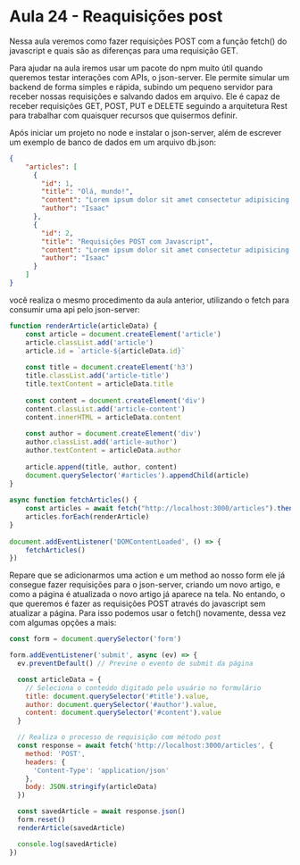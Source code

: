 # Aula 24 - Reaquisições post
Nessa aula veremos como fazer requisições POST com a função fetch() do javascript e quais são as diferenças para uma requisição GET.

Para ajudar na aula iremos usar um pacote do npm muito útil quando queremos testar interações com APIs, o json-server. Ele permite simular um backend de forma simples e rápida, subindo um pequeno servidor para receber nossas requisições e salvando dados em arquivo. Ele é capaz de receber requisições GET, POST, PUT e DELETE seguindo a arquitetura Rest para trabalhar com quaisquer recursos que quisermos definir.

Após iniciar um projeto no node e instalar o json-server, além de escrever um exemplo de banco de dados em um arquivo db.json: 

```json
{
    "articles": [
      {
        "id": 1,
        "title": "Olá, mundo!",
        "content": "Lorem ipsum dolor sit amet consectetur adipisicing elit. Quibusdam minus inventore voluptatem, eum repellat sed officiis aliquam",
        "author": "Isaac"
      },
      {
        "id": 2,
        "title": "Requisições POST com Javascript",
        "content": "Lorem ipsum dolor sit amet consectetur adipisicing elit. Quibusdam minus inventore voluptatem, eum repellat sed officiis aliquam",
        "author": "Isaac"
      }
    ]
}
```

você realiza o mesmo procedimento da aula anterior, utilizando o fetch para consumir uma api pelo json-server:

```js
function renderArticle(articleData) {
    const article = document.createElement('article')
    article.classList.add('article')
    article.id = `article-${articleData.id}`
  
    const title = document.createElement('h3')
    title.classList.add('article-title')
    title.textContent = articleData.title
  
    const content = document.createElement('div')
    content.classList.add('article-content')
    content.innerHTML = articleData.content
  
    const author = document.createElement('div')
    author.classList.add('article-author')
    author.textContent = articleData.author
  
    article.append(title, author, content)
    document.querySelector('#articles').appendChild(article)
}
  
async function fetchArticles() {
    const articles = await fetch("http://localhost:3000/articles").then(res => res.json())
    articles.forEach(renderArticle)
}
  
document.addEventListener('DOMContentLoaded', () => {
    fetchArticles()
})
```

Repare que se adicionarmos uma action e um method ao nosso form ele já consegue fazer requisições para o json-server, criando um novo artigo, e como a página é atualizada o novo artigo já aparece na tela. No entando, o que queremos é fazer as requisições POST através do javascript sem atualizar a página. Para isso podemos usar o fetch() novamente, dessa vez com algumas opções a mais:

```js
const form = document.querySelector('form')

form.addEventListener('submit', async (ev) => {
  ev.preventDefault() // Previne o evento de submit da página

  const articleData = {
    // Seleciona o conteúdo digitado pelo usuário no formulário
    title: document.querySelector('#title').value, 
    author: document.querySelector('#author').value,
    content: document.querySelector('#content').value
  }

  // Realiza o processo de requisição com método post 
  const response = await fetch('http://localhost:3000/articles', {
    method: 'POST',
    headers: {
      'Content-Type': 'application/json'
    },
    body: JSON.stringify(articleData)
  })

  const savedArticle = await response.json()
  form.reset()
  renderArticle(savedArticle)

  console.log(savedArticle)
})
```